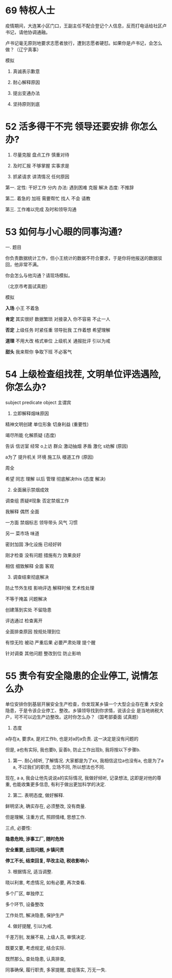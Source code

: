 # 69 特权人士

疫情期间，大连某小区门口，王副主任不配合登记个人信息，反而打电话给社区卢书记，请他协调通融。

卢书记毫无原则地要求志愿者放行，遭到志愿者硬怼。如果你是卢书记，会怎么做？（辽宁真事）

模拟

1. 真诚表示歉意


2. 耐心解释原因


3. 提出变通办法


4. 坚持原则到底

# 52 活多得干不完 领导还要安排 你怎么办?

1. 尽量克服 盘点工作 慎重对待

2. 及时汇报 不够掌握 实事求是

3. 抓紧请求 讲清情况 任何原因

第一.
定性: 干好工作 分内
办法: 遇到困难 克服 解决
态度: 不推辞

第二.
着急的 加班
需要帮忙 找人
不会 请教

第三.
工作难以完成
及时和领导沟通

# 53 如何与小心眼的同事沟通?

一. 题目

你负责数据统计工作，但小王统计的数据不符合要求，于是你将他报送的数据驳回，他非常不满。

你会怎么与他沟通？请现场模拟。

（北京市考面试真题）

模拟

**入场** 小王 不着急

**肯定** 其实很好 数据繁琐 对接录入 你不容易 不止一人

**否定** 上级任务 时紧任重 领导批我 工作着想 希望理解

**道理** 不用大改 格式单位 上级机关 通报批评 引以为戒

**甜头** 我来帮你 争取下班 不必客气 

# 54 上级检查组找茬, 文明单位评选遇险, 你怎么办?

subject predicate object
主谓宾

1. 立即解释烟味原因

精神文明创建 单位形象 切身利益
(重要性)

竭尽所能 化解质疑
(态度)

告诉 信访室 经常 o上访 群众 激动抽烟 矛盾 激化 s劝解
(原因)

a为了 提升机关 环境 施工队 楼道工作
(原因)

周全 

希望 同志 理解 以后 管理 彻底解决this
(态度 解决)

2. 全面展示禁烟成效

调查组 质疑#现象 否定禁烟工作

我解释 偶然 全面

一方面 禁烟标志 领导带头 风气 习惯

另一 菜市场 味道

密封加固 净化设施 已经好转

刚才检查 没有问题 措施有力 效果良好

相信 细致解释 全面 客观

3. 调查结束彻底解决

防止节外生枝 影响评选 解释时候 艺术性处理

不等于掩盖 问题解决

创建落到实处 不留隐患

评选通过 检查离开

全面排查原因 按规处理到位

有惊无险 被动 严重后果 必要严肃处理 提个醒

针对调查 其他问题 整改到位 防止影响

# 55 责令有安全隐患的企业停工, 说情怎么办

单位安排你到基层开展安全生产检查，你发现某乡镇一个大型企业存在重
大安全隐患，于是令该企业停工、整改。乡镇领导找到你求情，说该企业
是当地纳税大户，可不可以边生产边整改。这时你怎么办？（国考部委面
试真题）

1. 态度

a存在a, 要求a, 是对工作b, 也是对a的a负责. 这一决定是没有问题的

但是, a也有实际, 我也要b, 妥善b, 防止工作出现b, 我将按以下步骤b. 

1. 第一. 耐心倾听, 了解情况. 大家都是为了xx, 我相信这位a也没有a, 也是为了a a, 不过我们的职责, 立场不同, 所以想法也不同. 

现在, a a, 我会让他先说说a的实际情况, 我做好倾听, 记录想法, 这即是对他的尊重, 也能收集更多信息, 有利于做出更加科学的决定. 

2. 第二. 表明态度, 做好解释. 

鲜明坚决, 确实存在, 必须整改, 没有商量. 

但是理解, 注重方式, 照顾情绪, 思想工作. 

三点, 必要性: 

**隐患危险, 涉事工厂, 随时危险**

**安全重要, 出现问题, 乡镇问责**

**停工不长, 结束回复, 早改主动, 税收影响小**

3. 根据情况, 适当调整. 

晓以利害, 考虑情况, 如有必要, 再次查看. 

多个厂区, 单独停工

多个环节, 设备整改

工作处罚, 解决隐患, 保护生产

4. 做好提醒, 引以为戒. 

千差万别, 发展不易, 上级人员, 审慎决定. 

既要又要, 考虑规定, 结合实际. 

既然那么, 查处隐患, 认真排查, 

同事确保, 履行职责, 多家提醒, 度组落实, 万无一失. 









